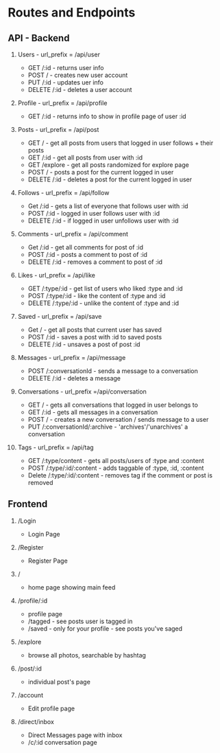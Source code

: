 # Routes and Endpoints

## API - Backend

1. Users - url_prefix = /api/user
    - GET /:id - returns user info
    - POST / - creates new user account
    - PUT /:id - updates uer info
    - DELETE /:id - deletes a user account

2. Profile - url_prefix = /api/profile
    - GET /:id - returns info to show in profile page of user :id

2. Posts - url_prefix = /api/post
    - GET / - get all posts from users that logged in user follows + their posts
    - GET /:id - get all posts from user with :id
    - GET /explore - get all posts randomized for explore page
    - POST / - posts a post for the current logged in user
    - DELETE /:id - deletes a post for the current logged in user

3. Follows - url_prefix = /api/follow
    - Get /:id - gets a list of everyone that follows user with :id
    - POST /:id - logged in user follows user with :id
    - DELETE /:id - if logged in user unfollows user with :id

4. Comments - url_prefix = /api/comment
    - Get /:id - get all comments for post of :id
    - POST /:id - posts a comment to post of :id
    - DELETE /:id - removes a comment to post of :id

5. Likes - url_prefix = /api/like
    - GET /:type/:id - get list of users who liked :type and :id
    - POST /:type/:id - like the content of :type and :id
    - DELETE /:type/:id - unlike the content of :type and :id


6. Saved - url_prefix = /api/save
    - Get / - get all posts that current user has saved
    - POST /:id - saves a post with :id to saved posts
    - DELETE /:id - unsaves a post of post :id


7. Messages - url_prefix = /api/message
    - POST /:conversationId - sends a message to a conversation
    - DELETE /:id - deletes a message

8. Conversations - url_prefix =/api/conversation
    - GET / - gets all conversations that logged in user belongs to
    - GET /:id - gets all messages in a conversation
    - POST / - creates a new conversation / sends message to a user
    - PUT /:conversationId/:archive - 'archives'/'unarchives' a conversation

9. Tags - url_prefix = /api/tag
    - GET /:type/content - gets all posts/users of :type and :content
    - POST /:type/:id/:content - adds taggable of :type, :id, :content
    - Delete /:type/:id/:content - removes tag if the comment or post is removed


## Frontend

1. /Login
    - Login Page

2. /Register
    - Register Page

3. /
    - home page showing main feed

4. /profile/:id
    - profile page
    - /tagged - see posts user is tagged in
    - /saved - only for your profile - see posts you've saged

5. /explore
    - browse all photos, searchable by hashtag

6. /post/:id
    - individual post's page

7. /account
    - Edit profile page

8. /direct/inbox
    - Direct Messages page with inbox
    - /c/:id conversation page
